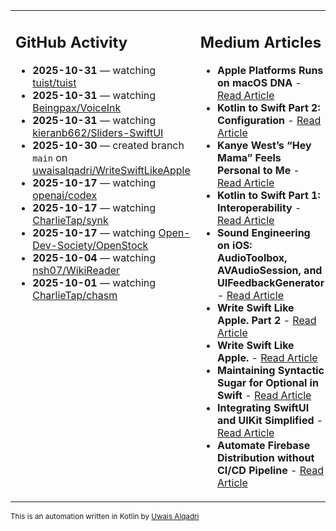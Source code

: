 <table>
<tr>
<td valign="top" width="50%">
        
## GitHub Activity
           
- **2025-10-31** — watching [tuist/tuist](https://github.com/tuist/tuist)
- **2025-10-31** — watching [Beingpax/VoiceInk](https://github.com/Beingpax/VoiceInk)
- **2025-10-31** — watching [kieranb662/Sliders-SwiftUI](https://github.com/kieranb662/Sliders-SwiftUI)
- **2025-10-30** — created branch `main` on [uwaisalqadri/WriteSwiftLikeApple](https://github.com/uwaisalqadri/WriteSwiftLikeApple)
- **2025-10-17** — watching [openai/codex](https://github.com/openai/codex)
- **2025-10-17** — watching [CharlieTap/synk](https://github.com/CharlieTap/synk)
- **2025-10-17** — watching [Open-Dev-Society/OpenStock](https://github.com/Open-Dev-Society/OpenStock)
- **2025-10-04** — watching [nsh07/WikiReader](https://github.com/nsh07/WikiReader)
- **2025-10-01** — watching [CharlieTap/chasm](https://github.com/CharlieTap/chasm)
            
</td>
        
<td valign="top" width="50%">
        
## Medium Articles
            
- **Apple Platforms Runs on macOS DNA** - [Read Article](https://medium.com/@uwaisalqadri/apple-platforms-runs-on-macos-dna-ee9836a42595?source=rss-e28d558666f9------2)
- **Kotlin to Swift Part 2: Configuration** - [Read Article](https://medium.com/@uwaisalqadri/kotlin-to-swift-part-2-configuration-9fe83f473516?source=rss-e28d558666f9------2)
- **Kanye West’s “Hey Mama” Feels Personal to Me** - [Read Article](https://medium.com/@uwaisalqadri/kanye-wests-hey-mama-feels-personal-to-me-9f49400e2814?source=rss-e28d558666f9------2)
- **Kotlin to Swift Part 1: Interoperability** - [Read Article](https://medium.com/@uwaisalqadri/kotlin-to-swift-part-1-interoperability-12cebe98bf52?source=rss-e28d558666f9------2)
- **Sound Engineering on iOS: AudioToolbox, AVAudioSession, and UIFeedbackGenerator** - [Read Article](https://medium.com/@uwaisalqadri/sound-engineering-on-ios-audiotoolbox-avaudiosession-and-uifeedbackgenerator-7ecee15db93a?source=rss-e28d558666f9------2)
- **Write Swift Like Apple. Part 2** - [Read Article](https://medium.com/@uwaisalqadri/write-swift-like-apple-part-2-44e025e51824?source=rss-e28d558666f9------2)
- **Write Swift Like Apple.** - [Read Article](https://medium.com/@uwaisalqadri/write-swift-like-apple-4c4331cf140c?source=rss-e28d558666f9------2)
- **Maintaining Syntactic Sugar for Optional in Swift** - [Read Article](https://medium.com/@uwaisalqadri/maintaining-syntactic-sugar-for-optional-in-swift-dfb7f9019fba?source=rss-e28d558666f9------2)
- **Integrating SwiftUI and UIKit Simplified** - [Read Article](https://medium.com/@uwaisalqadri/seamlessly-bridging-swiftui-and-uikit-a-practical-approach-f7cb8d2f6f11?source=rss-e28d558666f9------2)
- **Automate Firebase Distribution without CI/CD Pipeline** - [Read Article](https://medium.com/@uwaisalqadri/automate-firebase-distribution-89cb261fd860?source=rss-e28d558666f9------2)
            
</td>
</tr>
</table>
        
<sub>This is an automation written in Kotlin by <a href="https://uwais.framer.website/">Uwais Alqadri</a></sub>